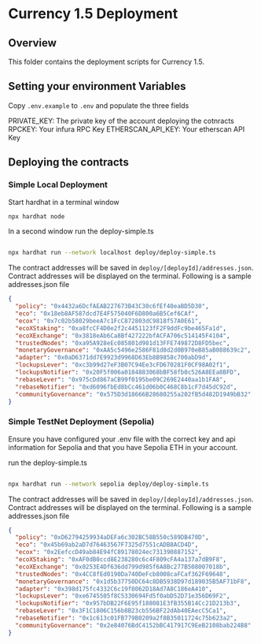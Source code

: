 # Currency 1.5 Deployment

## Overview

This folder contains the deployment scripts for Currency 1.5.

## Setting your environment Variables

Copy `.env.example` to `.env` and populate the three fields

PRIVATE_KEY: The private key of the account deploying the cotnracts
RPCKEY: Your infura RPC Key
ETHERSCAN_API_KEY: Your etherscan API Key

## Deploying the contracts

### Simple Local Deployment

Start hardhat in a terminal window

```bash
npx hardhat node
```

In a second window run the deploy-simple.ts

```bash

npx hardhat run --network localhost deploy/deploy-simple.ts

```

The contract addresses will be saved in `deploy/[deployId]/addresses.json`. Contract addresses will be displayed on the terminal.
Following is a sample addresses.json file

```JSON
{
  "policy": "0x4432a6DcfAEAB227673B43C30c6fEf40eaBD5D30",
  "eco": "0x18eb8AF587dcd7E4F575040F6D800a6B5Cef6CAf",
  "ecox": "0x7c02b58029beeA7c1FcC872803dC9818f57A0E61",
  "ecoXStaking": "0xa8fcCF4D0e2f2c4451123fF2F9ddFc9be465Fa1d",
  "ecoXExchange": "0x3818eAb6Ca8Bf427222bfACFA706c514145F4104",
  "trustedNodes": "0xa95A928eEc085801d981d13FFE749872D8FD5bec",
  "monetaryGovernance": "0xAA5c5496e2586F81d8d2d0B970eB85aB088639c2",
  "adapter": "0x0aD6371dd7E9923d9968D63Eb8B9858c700abD9d",
  "lockupsLever": "0xc3b99d27eF3B07C94Ee3cFD670281F0CF98A02f1",
  "lockupsNotifier": "0x20F5f006a0184883068bBF58fb0c526A8EEa8BFD",
  "rebaseLever": "0x975cDd867aCB99f0195be09C269E2440aa1b1FA8",
  "rebaseNotifier": "0xd6096fbEd8bCc461d06b0C468C8b1cF7d45dC92d",
  "communityGovernance": "0x575D3d18666B28680255a202fB5d482D1949bB32"
}
```

### Simple TestNet Deployment (Sepolia)

Ensure you have configured your .env file with the correct key and api information for Sepolia and that you have Sepolia ETH in your account.

run the deploy-simple.ts

```bash

npx hardhat run --network sepolia deploy/deploy-simple.ts

```

The contract addresses will be saved in `deploy/[deployId]/addresses.json`. Contract addresses will be displayed on the terminal.
Following is a sample addresses.json file

```JSON
{
  "policy": "0xD62794259934aDEFa6c302BC58B550c589DB470D",
  "eco": "0x45b69ab2aD7d76463567F7325d7551cADB8ACD4D",
  "ecox": "0x2EefccD49ab84E94fC89178024ec731390887152",
  "ecoXStaking": "0xAF0dB0ccd8E238280c6c4F809cFA4a137a7dB9F8",
  "ecoXExchange": "0x0253E4Df636dd799d985f6A8Bc277B508007018b",
  "trustedNodes": "0x4CC8fEd0190Da740DeFcb8008caFCaf362F69648",
  "monetaryGovernance": "0x1d5b37750DC64c8DB5938D97d189035B5AF71bF8",
  "adapter": "0x398d175fc4332C6c19f8062D18Ad7A8C186eA410",
  "lockupsLever": "0xe6745505f8C5330694Fd5f0abD52D71e356D69F2",
  "lockupsNotifier": "0x957bDB22F6E95f188081E3fB355B14Cc21D213b3",
  "rebaseLever": "0x3F1C1806C156b8B23cb556BF22dAb40EAecC5Ca1",
  "rebaseNotifier": "0x1c613c01FB779B0209a2f8B35011724c75b623a2",
  "communityGovernance": "0x2e84076BdC4152bBC417917C9EeB2108bab224B8"
}
```

